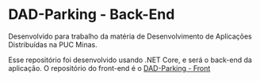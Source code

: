 # DAD-Parking - Back-End

Desenvolvido para trabalho da matéria de Desenvolvimento de Aplicações Distribuídas na PUC Minas.

Esse repositório foi desenvolvido usando .NET Core, e será o back-end da aplicação. O repositório do front-end é o [DAD-Parking - Front](https://github.com/felipesena/DAD-Parking---Front)
